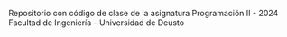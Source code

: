Repositorio con código de clase de la asignatura  Programación II - 2024
Facultad de Ingeniería - Universidad de Deusto
